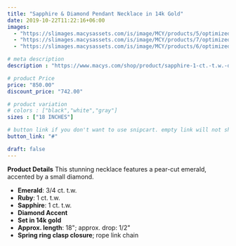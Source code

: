 ```yaml
---
title: "Sapphire & Diamond Pendant Necklace in 14k Gold"
date: 2019-10-22T11:22:16+06:00
images: 
  - "https://slimages.macysassets.com/is/image/MCY/products/5/optimized/20781415_fpx.tif?op_sharpen=1&wid=500&fit=fit,1&fmt=webp"
  - "https://slimages.macysassets.com/is/image/MCY/products/7/optimized/20781427_fpx.tif?op_sharpen=1&wid=500&fit=fit,1&fmt=webp"
  - "https://slimages.macysassets.com/is/image/MCY/products/6/optimized/20781426_fpx.tif?op_sharpen=1&wid=500&fit=fit,1&fmt=webp"

# meta description
description : "https://www.macys.com/shop/product/sapphire-1-ct.-t.w.-diamond-accent-18-pendant-necklace-in-14k-gold-also-in-ruby?ID=13608081&isDlp=true&swatchColor=Sapphire"

# product Price
price: "850.00"
discount_price: "742.00"

# product variation
# colors : ["black","white","gray"]
sizes : ["18 INCHES"]

# button link if you don't want to use snipcart. empty link will not show button
button_link: "#"

draft: false
---
```


**Product Details**
This stunning necklace features a pear-cut emerald, accented by a small diamond.

- **Emerald**: 3/4 ct. t.w.
- **Ruby**: 1 ct. t.w.
- **Sapphire**: 1 ct. t.w.
- **Diamond Accent**
- **Set in 14k gold**
- **Approx. length**: 18"; approx. drop: 1/2"
- **Spring ring clasp closure**; rope link chain
